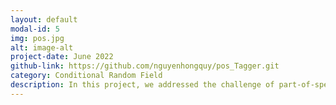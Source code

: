 ```yaml
---
layout: default
modal-id: 5
img: pos.jpg
alt: image-alt
project-date: June 2022
github-link: https://github.com/nguyenhongquy/pos_Tagger.git
category: Conditional Random Field
description: In this project, we addressed the challenge of part-of-speech tagging for unknown words in Mandarin Chinese—a language with minimal inflection and highly ambiguous affixes. We implemented a Conditional Random Field (CRF) model enriched with a set of morphological features inspired by Tseng et al. (2005) and extended with additional name patterns, affixation markers, and data from external corpora. Our experiments showed that these features significantly improve tagging accuracy, especially for unknown tokens. The results highlight the value of morphological cues and cross-corpus knowledge in improving the robustness of POS taggers for Chinese.
---
```

